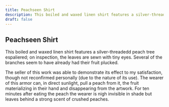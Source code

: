 ```yaml
---
title: Peachseen Shirt
description: This boiled and waxed linen shirt features a silver-threadedd peach tree espaliered; on...
draft: false
---
```


## Peachseen Shirt

This boiled and waxed linen shirt features a silver-threadedd peach tree espaliered; on
inspection, the leaves are sewn with tiny eyes. Several of the branches seem to have already had
their fruit plucked.

The seller of this work was able to demonstrate its effect to my satisfaction, though not
reconfirmed personally (due to the nature of its use). The wearer of this armor can, in direct
sunlight, pull a peach from it, the fruit materializing in their hand and disappearing from the
artwork. For ten minutes after eating the peach the wearer is nigh invisible in shade but leaves
behind a strong scent of crushed peaches.
